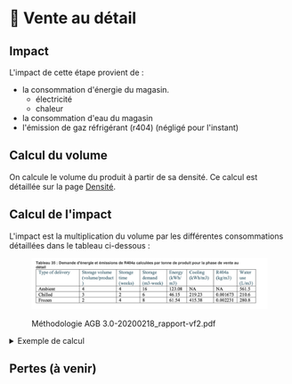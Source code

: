 # 🏪 Vente au détail

## Impact

L'impact de cette étape provient de :

* la consommation d'énergie du magasin.
  * électricité
  * chaleur
* la consommation d'eau du magasin
* l'émission de gaz réfrigérant (r404) (négligé pour l'instant)

## Calcul du volume

On calcule le volume du produit à partir de sa densité. Ce calcul est détaillée sur la page [Densité](../densite.md).

## Calcul de l'impact

L'impact est la multiplication du volume par les différentes consommations détaillées dans le tableau ci-dessous :

<figure><img src="../../.gitbook/assets/image (3) (2).png" alt=""><figcaption><p>Méthodologie AGB 3.0-20200218_rapport-vf2.pdf</p></figcaption></figure>



<details>

<summary>Exemple de calcul</summary>

Pour 1 kg de produit surgelés, de densité 1 kg/L. Notons son volume V. On a V = 1 L = 0.001 m3. Calculons l'impact de la vente au détail I\_vente. Cela dépend de :&#x20;

* I\_energy : l'impact de l'énergie consommé dans le magasin (éclairage,...)
* I\_cooling : l'impact du maintien au froid du produit congelé
* I\_water : l'impact de la consommation d'eau

Ces impacts se calculent à partir des impacts unitaires suivant :

* Iu\_élec : l'impact d'un kWh de l'électricité&#x20;
* Iu\_water : l'impact d'un m3 d'eau

et des quantités suivantes :

* Q\_energy : la quantité d'énergie consommé par notre produit au magasin (éclairage,...)
* Q\_cooling : la quantité d'énergie nécessaire pour conserver au froid notre produit au magasin
* Q\_water : la quantité d'eau nécessaire pour notre produit au magasin

Ces quantités se calculent à partir&#x20;

* Qu\_energy\_frozen : la quantité d'eau nécessaire pour 1m3 de produit surgelé
* Qu\_cooling\_frozen : la quantité d'énergie nécessaire pour conserver au froid notre produit au magasin
* Qu\_water\_frozen : la quantité d'énergie consommé par notre produit au magasin (éclairage,...)

```
I_vente = I_energy + I_cooling + I_water
I_vente = Q_energy * Iu_élec + Q_cooling * Iu_élec + Q_water * Iu_water)

I_vente = V * Qu_energy_frozen * Iu_élec + V * Qu_cooling_frozen * Iu_élec
 + V * Qu_water_frozen * Iu_water

**I_vente** = V * [(Qu_energy_frozen + Qu_cooling_frozen)* Iu_élec
 + Qu_water_frozen * Iu_water]


I_vente = 0.001 * [(61.54 + 415.38)* Iu_élec
 + 280.8 * Iu_water]
```

</details>



## Pertes (à venir)



